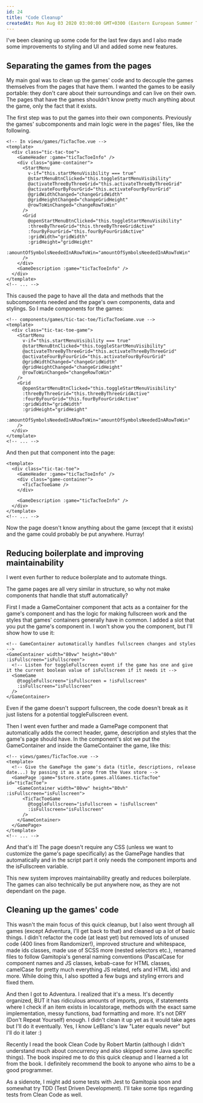 ```yaml
---
id: 24
title: "Code Cleanup"
createdAt: Mon Aug 03 2020 03:00:00 GMT+0300 (Eastern European Summer Time)
---
```


I've been cleaning up some code for the last few days and I also made some improvements to styling and UI and added some new features.

## Separating the games from the pages

My main goal was to clean up the games' code and to decouple the games themselves from the pages that have them. I wanted the games to be easily portable: they don't care about their surroundings and can live on their own. The pages that have the games shouldn't know pretty much anything about the game, only the fact that it exists.  

The first step was to put the games into their own components. Previously the games' subcomponents and main logic were in the pages' files, like the following.

```vue
<!-- In views/games/TicTacToe.vue -->
<template>
  <div class="tic-tac-toe">
    <GameHeader :game="ticTacToeInfo" />
    <div class="game-container">
      <StartMenu
        v-if="this.startMenuVisibility === true"
        @startMenuBtnClicked="this.toggleStartMenuVisibility"
        @activateThreeByThreeGrid="this.activateThreeByThreeGrid"
        @activateFourByFourGrid="this.activateFourByFourGrid"
        @gridWidthChanged="changeGridWidth"
        @gridHeightChanged="changeGridHeight"
        @rowToWinChanged="changeRowToWin"
      />
      <Grid
        @openStartMenuBtnClicked="this.toggleStartMenuVisibility"
        :threeByThreeGrid="this.threeByThreeGridActive"
        :fourByFourGrid="this.fourByFourGridActive"
        :gridWidth="gridWidth"
        :gridHeight="gridHeight"
        :amountOfSymbolsNeededInARowToWin="amountOfSymbolsNeededInARowToWin"
      />
    </div>
    <GameDescription :game="ticTacToeInfo" />
  </div>
</template>
<!-- ... -->
```

This caused the page to have all the data and methods that the subcomponents needed and the page's own components, data and stylings. So I made components for the games:

```vue
<!-- components/games/tic-tac-toe/TicTacToeGame.vue -->
<template>
  <div class="tic-tac-toe-game">
    <StartMenu
      v-if="this.startMenuVisibility === true"
      @startMenuBtnClicked="this.toggleStartMenuVisibility"
      @activateThreeByThreeGrid="this.activateThreeByThreeGrid"
      @activateFourByFourGrid="this.activateFourByFourGrid"
      @gridWidthChanged="changeGridWidth"
      @gridHeightChanged="changeGridHeight"
      @rowToWinChanged="changeRowToWin"
    />
    <Grid
      @openStartMenuBtnClicked="this.toggleStartMenuVisibility"
      :threeByThreeGrid="this.threeByThreeGridActive"
      :fourByFourGrid="this.fourByFourGridActive"
      :gridWidth="gridWidth"
      :gridHeight="gridHeight"
      :amountOfSymbolsNeededInARowToWin="amountOfSymbolsNeededInARowToWin"
    />
  </div>
</template>
<!-- ... -->
```

And then put that component into the page:

```vue
<template>
  <div class="tic-tac-toe">
    <GameHeader :game="ticTacToeInfo" />
    <div class="game-container">
      <TicTacToeGame />
    </div>
    
    <GameDescription :game="ticTacToeInfo" />
  </div>
</template>
<!-- ... -->
```

Now the page doesn't know anything about the game (except that it exists) and the game could probably be put anywhere. Hurray!

## Reducing boilerplate and improving maintainability

I went even further to reduce boilerplate and to automate things.

The game pages are all very similar in structure, so why not make components that handle that stuff automatically?  

First I made a GameContainer component that acts as a container for the game's component and has the logic for making fullscreen work and the styles that games' containers generally have in common. I added a slot that you put the game's component in. I won't show you the component, but I'll show how to use it:

```vue-html
<!-- GameContainer automatically handles fullscreen changes and styles -->
<GameContainer width="80vw" height="80vh" :isFullscreen="isFullscreen">
  <!-- Listen for toggleFullscreen event if the game has one and give it the current boolean value of isFullscreen if it needs it -->
  <SomeGame
    @toggleFullscreen="isFullscreen = !isFullscreen"
    :isFullscreen="isFullscreen"
  />
</GameContainer>
```

Even if the game doesn't support fullscreen, the code doesn't break as it just listens for a potential toggleFullscreen event.

Then I went even further and made a GamePage component that automatically adds the correct header, game, description and styles that the game's page should have. In the component's slot we put the GameContainer and inside the GameContainer the game, like this:

```vue
<!-- views/games/TicTacToe.vue -->
<template>
  <!-- Give the GamePage the game's data (title, descriptions, release date...) by passing it as a prop from the Vuex store -->
  <GamePage :game="$store.state.games.allGames.ticTacToe" id="ticTacToe">
    <GameContainer width="80vw" height="80vh" :isFullscreen="isFullscreen">
      <TicTacToeGame
        @toggleFullscreen="isFullscreen = !isFullscreen"
        :isFullscreen="isFullscreen"
      />
    </GameContainer>
  </GamePage>
</template>
<!-- ... -->
```

And that's it! The page doesn't require any CSS (unless we want to customize the game's page specifically) as the GamePage handles that automatically and in the script part it only needs the component imports and the isFullscreen variable.

This new system improves maintainability greatly and reduces boilerplate. The games can also technically be put anywhere now, as they are not dependant on the page.

## Cleaning up the games' code

This wasn't the main focus of this quick cleanup, but I also went through all games (except Adventura, I'll get back to that) and cleaned up a lot of basic things. I didn't refactor the code (at least yet) but removed lots of unused code (400 lines from Randomizer!), improved structure and whitespace, made ids classes, made use of SCSS more (nested selectors etc.), renamed files to follow Gamitopia's general naming conventions (PascalCase for component names and JS classes, kebab-case for HTML classes, camelCase for pretty much everything JS related, refs and HTML ids) and more. While doing this, I also spotted a few bugs and styling errors and fixed them.  

And then I got to Adventura. I realized that it's a mess. It's decently organized, BUT it has ridiculous amounts of imports, props, if statements where I check if an item exists in localstorage, methods with the exact same implementation, messy functions, bad formatting and more. It's not DRY (Don't Repeat Yourself) enough. I didn't clean it up yet as it would take ages but I'll do it eventually. Yes, I know LeBlanc's law "Later equals never" but I'll do it later :)  

Recently I read the book Clean Code by Robert Martin (although I didn't understand much about concurrency and also skipped some Java specific things). The book inspired me to do this quick cleanup and I learned a lot from the book. I definitely recommend the book to anyone who aims to be a good programmer.

As a sidenote, I might add some tests with Jest to Gamitopia soon and somewhat try TDD (Test Driven Development). I'll take some tips regarding tests from Clean Code as well.
